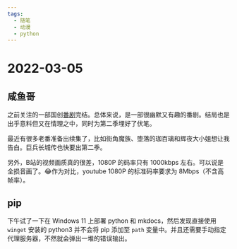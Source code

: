 ```yaml
---
tags:
  - 随笔
  - 动漫
  - python
---
```


# 2022-03-05

## 咸鱼哥

之前关注的一部国创[番剧](https://www.bilibili.com/bangumi/play/ep409861?from=search&seid=14176596757957892511&spm_id_from=333.337.0.0)完结。总体来说，是一部很幽默又有趣的番剧。结局也是出乎意料但又在情理之中，同时为第二季埋好了伏笔。

最近有很多老番准备出续集了，比如街角魔族、堕落的珈百璃和辉夜大小姐想让我告白。巨兵长城传也快要出第二季。

另外，B站的视频画质真的很差，1080P 的码率只有 1000kbps 左右。可以说是全损音画了。😂作为对比，youtube 1080P 的标准码率要求为 8Mbps（不含高帧率）。

## pip

下午试了一下在 Windows 11 上部署 python 和 mkdocs，然后发现直接使用 `winget` 安装的 python3 并不会将 pip 添加至 `path` 变量中。并且还需要手动指定代理服务器，不然就会弹出一堆的错误输出。